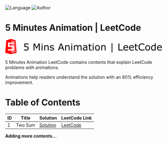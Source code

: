 ![Language](https://img.shields.io/badge/language-Java-brightgreen.svg) ![Author](https://img.shields.io/badge/author-David%20Chou-blue)

# 5 Minutes Animation | LeetCode

![logo](logo.png)

5 Minutes Animation LeetCode contains contents that explain LeetCode problems with animations. 

Animations help readers understand the solution with an 80% efficiency improvement.

# Table of Contents

| ID | Title | Solution | LeetCode Link |
|---|---|---|---|
| 1 | Two Sum | [Solution](/1.Two%20Sum/TwoSum.md) | [LeetCode](https://leetcode.com/problems/two-sum/) |

**Adding more contents...**
